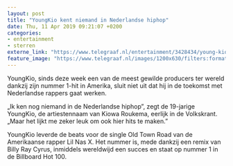```yaml
---
layout: post
title: "YoungKio kent niemand in Nederlandse hiphop"
date: Thu, 11 Apr 2019 09:21:07 +0200
categories: 
- entertainment 
- sterren 
externe_link: "https://www.telegraaf.nl/entertainment/3428434/young-kio-kent-niemand-in-nederlandse-hiphop"
feature_image: "https://www.telegraaf.nl/images/1200x630/filters:format(jpeg):quality(80)/cdn-kiosk-api.telegraaf.nl/94cdd600-5c2a-11e9-9cd4-0217670beecd.png"
---
```


<p class="intro">YoungKio, sinds deze week een van de meest gewilde producers ter wereld dankzij zijn nummer 1-hit in Amerika, sluit niet uit dat hij in de toekomst met Nederlandse rappers gaat werken.</p> <p>„Ik ken nog niemand in de Nederlandse hiphop”, zegt de 19-jarige YoungKio, de artiestennaam van Kiowa Roukema, eerlijk in de Volkskrant. „Maar het lijkt me zeker leuk om ook hier hits te maken.”</p><p>YoungKio leverde de beats voor de single Old Town Road van de Amerikaanse rapper Lil Nas X. Het nummer is, mede dankzij een remix van Billy Ray Cyrus, inmiddels wereldwijd een succes en staat op nummer 1 in de Billboard Hot 100.</p>
